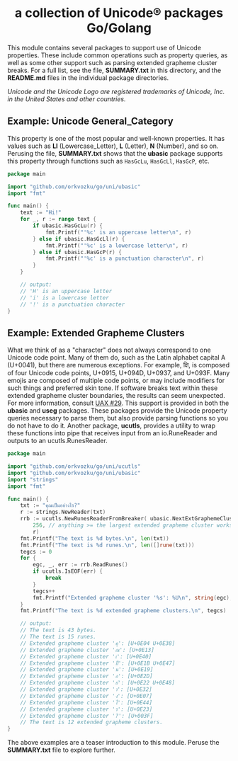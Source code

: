 <h1 align="center">a collection of Unicode® packages Go/Golang</h1>

This module contains several packages to support use of Unicode properties. These include common operations such as property queries, as well as some other support such as parsing extended grapheme cluster breaks. For a full list, see the file, **SUMMARY.txt** in this directory, and the **README.md** files in the individual package directories.

_Unicode and the Unicode Logo are registered trademarks of Unicode, Inc. in the United States and other countries._

## Example: Unicode General_Category

This property is one of the most popular and well-known properties. It has values such as **Ll** (Lowercase_Letter), **L** (Letter), **N** (Number), and so on. Perusing the file, **SUMMARY.txt** shows that the **ubasic** package supports this property through functions such as `HasGcLu`, `HasGcLl`, `HasGcP`, etc.

```go
package main

import "github.com/orkvozku/go/uni/ubasic"
import "fmt"

func main() {
    text := "Hi!"
    for _, r := range text {
        if ubasic.HasGcLu(r) {
            fmt.Printf("'%c' is an uppercase letter\n", r)
        } else if ubasic.HasGcLl(r) {
            fmt.Printf("'%c' is a lowercase letter\n", r)
        } else if ubasic.HasGcP(r) {
            fmt.Printf("'%c' is a punctuation character\n", r)
        }
    }

    // output:
    // 'H' is an uppercase letter
    // 'i' is a lowercase letter
    // '!' is a punctuation character
}
```

## Example: Extended Grapheme Clusters

What we think of as a "character" does not always correspond to one Unicode code point. Many of them do, such as the Latin alphabet capital A (U+0041), but there are numerous exceptions. For example, क्षि, is composed of four Unicode code points, U+0915, U+094D, U+0937, and U+093F. Many emojis are composed of multiple code points, or may include modifiers for such things and preferred skin tone. If software breaks text within these extended grapheme cluster boundaries, the results can seem unexpected. For more information, consult [UAX #29](https://www.unicode.org/reports/tr29/). This support is provided in both the **ubasic** and **useg** packages. These packages provide the Unicode property queries necessary to parse them, but also provide parsing functions so you do not have to do it. Another package, **ucutls**, provides a utility to wrap these functions into pipe that receives input from an io.RuneReader and outputs to an ucutls.RunesReader.

```go
package main

import "github.com/orkvozku/go/uni/ucutls"
import "github.com/orkvozku/go/uni/ubasic"
import "strings"
import "fmt"

func main() {
    txt := "คุณเป็นอย่างไร?"
    r := strings.NewReader(txt)
    rrb := ucutls.NewRunesReaderFromBreaker( ubasic.NextExtGraphemeClusterBreakLen,
        256, // anything >= the largest extended grapheme cluster works here
        r)
    fmt.Printf("The text is %d bytes.\n", len(txt))
    fmt.Printf("The text is %d runes.\n", len([]rune(txt)))
    tegcs := 0
    for {
        egc, _, err := rrb.ReadRunes()
        if ucutls.IsEOF(err) {
            break
        }
        tegcs++
        fmt.Printf("Extended grapheme cluster '%s': %U\n", string(egc), egc)
    }
    fmt.Printf("The text is %d extended grapheme clusters.\n", tegcs)

    // output:
    // The text is 43 bytes.
    // The text is 15 runes.
    // Extended grapheme cluster 'คุ': [U+0E04 U+0E38]
    // Extended grapheme cluster 'ณ': [U+0E13]
    // Extended grapheme cluster 'เ': [U+0E40]
    // Extended grapheme cluster 'ป็': [U+0E1B U+0E47]
    // Extended grapheme cluster 'น': [U+0E19]
    // Extended grapheme cluster 'อ': [U+0E2D]
    // Extended grapheme cluster 'ย่': [U+0E22 U+0E48]
    // Extended grapheme cluster 'า': [U+0E32]
    // Extended grapheme cluster 'ง': [U+0E07]
    // Extended grapheme cluster 'ไ': [U+0E44]
    // Extended grapheme cluster 'ร': [U+0E23]
    // Extended grapheme cluster '?': [U+003F]
    // The text is 12 extended grapheme clusters.
}
```
The above examples are a teaser introduction to this module. Peruse the **SUMMARY.txt** file to explore further.
